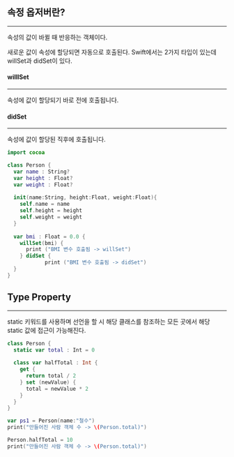 ## 속정 옵저버란?

---

속성의 값이 바뀔 때 반응하는 객체이다. 

새로운 값이 속성에 할당되면 자동으로 호출된다. Swift에서는 2가지 타입이 있는데 willSet과 didSet이 있다.

#### willlSet

---

속성에 값이 할당되기 바로 전에 호출됩니다.

#### didSet

---

속성에 값이 할당된 직후에 호출됩니다.

```swift
import cocoa

class Person {
  var name : String?
  var height : Float?
  var weight : Float?
  
  init(name:String, height:Float, weight:Float){
    self.name = name
    self.height = height
    self.weight = weight
  }
  
  var bmi : Float = 0.0 {
    willSet(bmi) {
      print ("BMI 변수 호출됨 -> willSet")
    } didSet {
			print ("BMI 변수 호출됨 -> didSet")
  }
}
```



## Type Property

---

static 키워드를 사용하며 선언을 할 시 해당 클래스를 참조하는 모든 곳에서 해당 static 값에 접근이 가능해진다.

```swift
class Person {
  static var total : Int = 0
  
  class var halfTotal : Int {
    get {
      return total / 2
    } set (newValue) {
      total = newValue * 2
    }
  }
}

var ps1 = Person(name:"철수")
print("만들어진 사람 객체 수 -> \(Person.total)")

Person.halfTotal = 10
print("만들어진 사람 객체 수 -> \(Person.total)")
```





